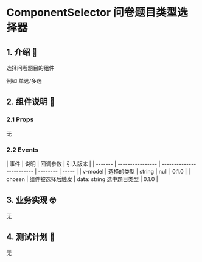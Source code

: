 # ComponentSelector 问卷题目类型选择器

## 1. 介绍 🤔

选择问卷题目的组件

例如 单选/多选

## 2. 组件说明 🥳

### 2.1 Props

无

### 2.2 Events

| 事件    | 说明             | 回调参数                  | 引入版本 |
| ------- | ---------------- | ------------------------- | -------- | ----- |
| v-model | 选择的类型       | string                    | null     | 0.1.0 |
| chosen  | 组件被选择后触发 | data: string 选中题目类型 | 0.1.0    |

## 3. 业务实现 🤓

无

## 4. 测试计划 👻

无
